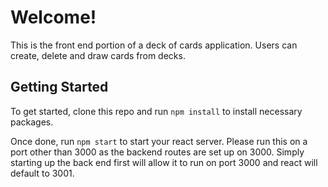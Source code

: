 # Welcome!

This is the front end portion of a deck of cards application. Users can create, delete and draw cards from decks.

## Getting Started

To get started, clone this repo and run ```npm install``` to install necessary packages.

Once done, run ```npm start``` to start your react server. Please run this on a port other than 3000 as the backend routes are set up on 3000. Simply starting up the back end first will allow it to run on port 3000 and react will default to 3001.
